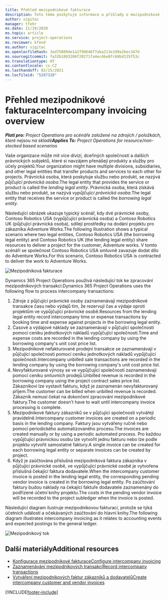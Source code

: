```yaml
---
title: Přehled mezipodnikové fakturace
description: Toto téma poskytuje informace a příklady o mezipodnikové fakturaci projektů.
author: sigitac
manager: tfehr
ms.date: 11/19/2020
ms.topic: article
ms.service: project-operations
ms.reviewer: kfend
ms.author: sigitac
ms.openlocfilehash: 3ad75089de1a2f99646f7aba213e199a2bec347d
ms.sourcegitcommit: fa32b1893286f20271fa4ec4be8fc68bd135f53c
ms.translationtype: HT
ms.contentlocale: cs-CZ
ms.lasthandoff: 02/15/2021
ms.locfileid: "5287320"
---
```

# <a name="intercompany-invoicing-overview"></a><span data-ttu-id="53fc3-103">Přehled mezipodnikové fakturace</span><span class="sxs-lookup"><span data-stu-id="53fc3-103">Intercompany invoicing overview</span></span>

<span data-ttu-id="53fc3-104">_**Platí pro:** Project Operations pro scénáře založené na zdrojích / položkách, které nejsou na skladě_</span><span class="sxs-lookup"><span data-stu-id="53fc3-104">_**Applies To:** Project Operations for resource/non-stocked based scenarios_</span></span>

<span data-ttu-id="53fc3-105">Vaše organizace může mít více divizí, dceřiných společností a dalších právnických subjektů, které si navzájem přenášejí produkty a služby pro účely projektů.</span><span class="sxs-lookup"><span data-stu-id="53fc3-105">Your organization might have multiple divisions, subsidiaries, and other legal entities that transfer products and services to each other for projects.</span></span> <span data-ttu-id="53fc3-106">Právnická osoba, která poskytuje službu nebo produkt, se nazývá *půjčující právnická osoba*.</span><span class="sxs-lookup"><span data-stu-id="53fc3-106">The legal entity that provides the service or product is called the *lending legal entity*.</span></span> <span data-ttu-id="53fc3-107">Právnická osoba, která získává službu nebo produkt, se nazývá *vypůjčující právnická osoba*.</span><span class="sxs-lookup"><span data-stu-id="53fc3-107">The legal entity that receives the service or product is called the *borrowing legal entity*.</span></span>

<span data-ttu-id="53fc3-108">Následující obrázek ukazuje typický scénář, kdy dvé právnické osoby, Contoso Robotics USA (vypůjčující právnická osoba) a Contoso Robotics UK (půjčující právnická osoba), sdílejí prostředky na dodání projektu pro zákazníka Adventure Works.</span><span class="sxs-lookup"><span data-stu-id="53fc3-108">The following illustration shows a typical scenario where two legal entities, Contoso Robotics USA (the borrowing legal entity) and Contoso Robotics UK (the lending legal entity) share resources to deliver a project for the customer, Adventure works.</span></span> <span data-ttu-id="53fc3-109">V tomto scénáři se společnost Contoso Robotics USA smluvně zavazuje dodat dílo do Adventure Works.</span><span class="sxs-lookup"><span data-stu-id="53fc3-109">For this scenario, Contoso Robotics USA is contracted to deliver the work to Adventure Works.</span></span>

![Mezipodniková fakturace](./media/IntercompanyScenario.png) 

<span data-ttu-id="53fc3-111">Dynamics 365 Project Operations používá následující tok ke zpracování mezipodnikových transakcí:</span><span class="sxs-lookup"><span data-stu-id="53fc3-111">Dynamics 365 Project Operations uses the following flow to process intercompany transactions:</span></span>

1. <span data-ttu-id="53fc3-112">Zdroje z půjčující právnické osoby zaznamenávají mezipodnikové transakce času nebo výdajů tím, že rezervují čas a výdaje oproti projektům ve vypůjčující právnické osobě.</span><span class="sxs-lookup"><span data-stu-id="53fc3-112">Resources from the lending legal entity record intercompany time or expense transactions by booking time and expense against projects in the borrowing legal entity.</span></span>
2. <span data-ttu-id="53fc3-113">Časové a výdajové náklady se zaznamenávají v půjčující společnosti pomocí ceníku jednotkových nákladů vypůjčující společnosti.</span><span class="sxs-lookup"><span data-stu-id="53fc3-113">Time and expense costs are recorded in the lending company by using the borrowing company's unit cost price list.</span></span>
3. <span data-ttu-id="53fc3-114">Mezipodnikové nefakturované prodejní transakce se zaznamenávají v půjčující společnosti pomocí ceníku jednotkových nákladů vypůjčující společnosti.</span><span class="sxs-lookup"><span data-stu-id="53fc3-114">Intercompany unbilled sale transactions are recorded in the lending company by using the borrowing company's unit cost price list.</span></span>
4. <span data-ttu-id="53fc3-115">Nevyfakturované výnosy se ve vypůjčující společnosti zaznamenávají pomocí ceníku smluvních prodejů.</span><span class="sxs-lookup"><span data-stu-id="53fc3-115">Unbilled revenue is recorded in the borrowing company using the project contract sales price list.</span></span> <span data-ttu-id="53fc3-116">Zákazníkovi lze vystavit fakturu, když je zaznamenán nevyfakturovaný příjem.</span><span class="sxs-lookup"><span data-stu-id="53fc3-116">The customer can be billed when unbilled revenue is recorded.</span></span> <span data-ttu-id="53fc3-117">Zákazník nemusí čekat na dokončení zpracování mezipodnikové faktury.</span><span class="sxs-lookup"><span data-stu-id="53fc3-117">The customer doesn't have to wait until intercompany invoice processing is complete.</span></span>
5. <span data-ttu-id="53fc3-118">Mezipodnikové faktury zákazníků se v půjčující společnosti vytvářejí pravidelně.</span><span class="sxs-lookup"><span data-stu-id="53fc3-118">Intercompany customer invoices are created on a periodic basis in the lending company.</span></span> <span data-ttu-id="53fc3-119">Faktury jsou vytvářeny ručně nebo pomocí periodického automatizovaného procesu.</span><span class="sxs-lookup"><span data-stu-id="53fc3-119">The invoices are created manually or by using a periodic automated process.</span></span> <span data-ttu-id="53fc3-120">Pro každou vypůjčující právnickou osobu lze vytvořit jednu fakturu nebo lze podle projektu vytvořit samostatné faktury.</span><span class="sxs-lookup"><span data-stu-id="53fc3-120">A single invoice can be created for each borrowing legal entity or separate invoices can be created by project.</span></span>
6. <span data-ttu-id="53fc3-121">Když je zaúčtována příslušná mezipodniková faktura zákazníka v půjčující právnické osobě, ve vypůjčující právnické osobě je vytvořena příslušná čekající faktura dodavatele.</span><span class="sxs-lookup"><span data-stu-id="53fc3-121">When the intercompany customer invoice is posted in the lending legal entity, the corresponding pending vendor invoice is created in the borrowing legal entity.</span></span> <span data-ttu-id="53fc3-122">Po zaúčtování faktury budou náklady na čekající faktuře dodavatele zaznamenány do podřízené účetní knihy projektu.</span><span class="sxs-lookup"><span data-stu-id="53fc3-122">The costs in the pending vendor invoice will be recorded to the project subledger when the invoice is posted.</span></span>

<span data-ttu-id="53fc3-123">Následující diagram ilustruje mezipodnikovou fakturaci, protože se týká účetních událostí a očekávaných zaúčtování do hlavní knihy.</span><span class="sxs-lookup"><span data-stu-id="53fc3-123">The following diagram illustrates intercompany invoicing as it relates to accounting events and expected postings to the general ledger.</span></span>

![Mezipodnikový tok](./media/IntercompanyFlow.png)

## <a name="additional-resources"></a><span data-ttu-id="53fc3-125">Další materiály</span><span class="sxs-lookup"><span data-stu-id="53fc3-125">Additional resources</span></span>

- [<span data-ttu-id="53fc3-126">Konfigurace mezipodnikové fakturace</span><span class="sxs-lookup"><span data-stu-id="53fc3-126">Configure intercompany invoicing</span></span>](configure-intercompany-invoicing.md)
- [<span data-ttu-id="53fc3-127">Zaznamenávání mezipodnikových transakcí</span><span class="sxs-lookup"><span data-stu-id="53fc3-127">Record intercompany transactions</span></span>](create-intercompany-transactions.md)
- [<span data-ttu-id="53fc3-128">Vytváření mezipodnikových faktur zákazníků a dodavatelů</span><span class="sxs-lookup"><span data-stu-id="53fc3-128">Create intercompany customer and vendor invoices</span></span>](create-intercompany-customer-vendor-invoices.md)


[!INCLUDE[footer-include](../includes/footer-banner.md)]